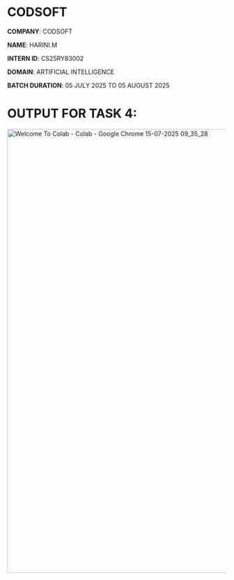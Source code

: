 # CODSOFT

**COMPANY**: CODSOFT

**NAME**: HARINI.M

**INTERN ID**: CS25RY83002

**DOMAIN**: ARTIFICIAL INTELLIGENCE

**BATCH DURATION**: 05 JULY 2025 TO 05 AUGUST 2025

# OUTPUT FOR TASK 4:
<img width="1920" height="1020" alt="Welcome To Colab - Colab - Google Chrome 15-07-2025 09_35_28" src="https://github.com/user-attachments/assets/5c13b73a-01dc-4530-99e0-7e2f46c926c8" />

